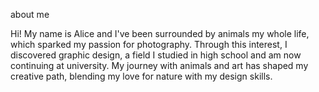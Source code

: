 
about me

Hi! My name is Alice and I've been surrounded by animals my whole life, which sparked my passion for photography. Through this interest, I discovered graphic design, a field I studied in high school and am now continuing at university. My journey with animals and art has shaped my creative path, blending my love for nature with my design skills.














